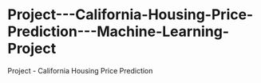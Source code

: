 # Project---California-Housing-Price-Prediction---Machine-Learning-Project
Project - California Housing Price Prediction
